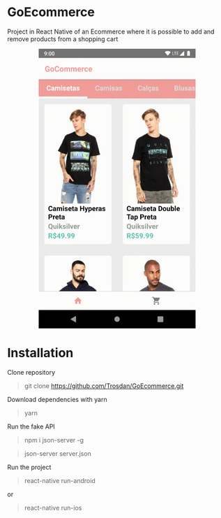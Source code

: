 # GoEcommerce

Project in React Native of an Ecommerce where it is possible to add and remove products from a shopping cart

<p align="center">
<img src="assets_readme/GoEcommerce.gif" width="360" height="640" align="center" />
</p>

# Installation

Clone repository

> git clone https://github.com/Trosdan/GoEcommerce.git

Download dependencies with yarn

> yarn

Run the fake API

> npm i json-server -g

> json-server server.json

Run the project

> react-native run-android

or

> react-native run-ios
